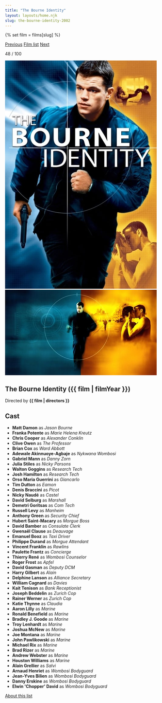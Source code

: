 ```yaml
---
title: "The Bourne Identity"
layout: layouts/home.njk
slug: the-bourne-identity-2002
---
```


{% set film = films[slug] %}

<nav class="films">
  <a class="prev" href="../24-hour-party-people-2002">Previous</a>
  <a href="../">Film list</a>
  <a class="next" href="../man-on-the-train-2002">Next</a>
</nav>

<p>48 / 100</p>

<article class="film">
  <div class="backdrop-and-poster">
    <img class="poster" src="../films/posters/the-bourne-identity-2002.jpg" alt="">
    <img class="backdrop" src="../films/backdrops/the-bourne-identity-2002.jpg" alt="">
  </div>

  <h1>The Bourne Identity ({{ film | filmYear }})</h1>

  <p class="director">
    Directed by <strong>{{ film | directors }}</strong>
  </p>


  <h2>
    Cast
  </h2>
  <ul>
            <li><strong>Matt Damon</strong> as <em>Jason Bourne</em></li>
        <li><strong>Franka Potente</strong> as <em>Marie Helena Kreutz</em></li>
        <li><strong>Chris Cooper</strong> as <em>Alexander Conklin</em></li>
        <li><strong>Clive Owen</strong> as <em>The Professor</em></li>
        <li><strong>Brian Cox</strong> as <em>Ward Abbott</em></li>
        <li><strong>Adewale Akinnuoye-Agbaje</strong> as <em>Nykwana Wombosi</em></li>
        <li><strong>Gabriel Mann</strong> as <em>Danny Zorn</em></li>
        <li><strong>Julia Stiles</strong> as <em>Nicky Parsons</em></li>
        <li><strong>Walton Goggins</strong> as <em>Research Tech</em></li>
        <li><strong>Josh Hamilton</strong> as <em>Research Tech</em></li>
        <li><strong>Orso Maria Guerrini</strong> as <em>Giancarlo</em></li>
        <li><strong>Tim Dutton</strong> as <em>Eamon</em></li>
        <li><strong>Denis Braccini</strong> as <em>Picot</em></li>
        <li><strong>Nicky Naudé</strong> as <em>Castel</em></li>
        <li><strong>David Selburg</strong> as <em>Marshall</em></li>
        <li><strong>Demetri Goritsas</strong> as <em>Com Tech</em></li>
        <li><strong>Russell Levy</strong> as <em>Manheim</em></li>
        <li><strong>Anthony Green</strong> as <em>Security Chief</em></li>
        <li><strong>Hubert Saint-Macary</strong> as <em>Morgue Boss</em></li>
        <li><strong>David Bamber</strong> as <em>Consulate Clerk</em></li>
        <li><strong>Gwenaël Clause</strong> as <em>Deauvage</em></li>
        <li><strong>Emanuel Booz</strong> as <em>Taxi Driver</em></li>
        <li><strong>Philippe Durand</strong> as <em>Morgue Attendant</em></li>
        <li><strong>Vincent Franklin</strong> as <em>Rawlins</em></li>
        <li><strong>Paulette Frantz</strong> as <em>Concierge</em></li>
        <li><strong>Thierry René</strong> as <em>Wombosi Counselor</em></li>
        <li><strong>Roger Frost</strong> as <em>Apfel</em></li>
        <li><strong>David Gasman</strong> as <em>Deputy DCM</em></li>
        <li><strong>Harry Gilbert</strong> as <em>Alain</em></li>
        <li><strong>Delphine Lanson</strong> as <em>Alliance Secretary</em></li>
        <li><strong>William Cagnard</strong> as <em>Davies</em></li>
        <li><strong>Kait Tenison</strong> as <em>Bank Receptionist</em></li>
        <li><strong>Joseph Beddelin</strong> as <em>Zurich Cop</em></li>
        <li><strong>Rainer Werner</strong> as <em>Zurich Cop</em></li>
        <li><strong>Katie Thynne</strong> as <em>Claudia</em></li>
        <li><strong>Aaron Lilly</strong> as <em>Marine</em></li>
        <li><strong>Ronald Benefield</strong> as <em>Marine</em></li>
        <li><strong>Bradley J. Goode</strong> as <em>Marine</em></li>
        <li><strong>Troy Lenhardt</strong> as <em>Marine</em></li>
        <li><strong>Joshua McNew</strong> as <em>Marine</em></li>
        <li><strong>Joe Montana</strong> as <em>Marine</em></li>
        <li><strong>John Pawlikowski</strong> as <em>Marine</em></li>
        <li><strong>Michael Rix</strong> as <em>Marine</em></li>
        <li><strong>Brad Rizer</strong> as <em>Marine</em></li>
        <li><strong>Andrew Webster</strong> as <em>Marine</em></li>
        <li><strong>Houston Williams</strong> as <em>Marine</em></li>
        <li><strong>Alain Grellier</strong> as <em>Salvi</em></li>
        <li><strong>Arnaud Henriet</strong> as <em>Wombosi Bodyguard</em></li>
        <li><strong>Jean-Yves Bilien</strong> as <em>Wombosi Bodyguard</em></li>
        <li><strong>Danny Erskine</strong> as <em>Wombosi Bodyguard</em></li>
        <li><strong>Elwin 'Chopper' David</strong> as <em>Wombosi Bodyguard</em></li>
  </ul>
</article>
<footer>
  <a href="../about">About this list</a>
</footer>
